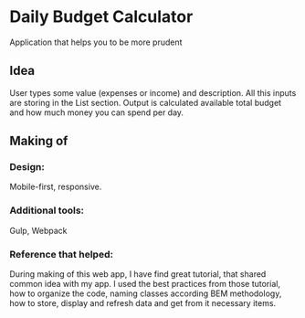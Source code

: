 <h1>Daily Budget Calculator</h1>

Application that helps you to be more prudent

<h2>Idea</h2>
User types some value (expenses or income) and description. 
All this inputs are storing in the List section. 
Output is calculated available total budget and how much money you can spend per day.  

<h2>Making of</h2>
<h3>Design:</h3> Mobile-first, responsive.
<h3>Additional tools:</h3> Gulp, Webpack
<h3>Reference that helped:</h3> During making of this web app, I have find great tutorial, that shared common idea with my app. 
I used the best practices from those tutorial, how to organize the code, naming classes according BEM methodology, 
how to store, display and refresh data and get from it necessary items.
